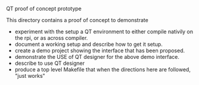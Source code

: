 QT proof of concept prototype

This directory contains a proof of concept to demonstrate 
* experiment with the setup a QT environment to either compile nativily on the rpi, or as across compiler.  
* document a working setup and describe how to get it setup.
* create a demo project showing the interface that has been proposed.
* demonstrate the USE of QT designer for the above demo interface.
* describe to use QT designer
* produce a top level Makefile that when the directions here are followed, "just works"




